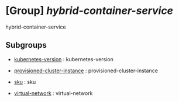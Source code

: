 # [Group] _hybrid-container-service_

hybrid-container-service

## Subgroups

- [kubernetes-version](/Commands/hybrid-container-service/kubernetes-version/readme.md)
: kubernetes-version

- [provisioned-cluster-instance](/Commands/hybrid-container-service/provisioned-cluster-instance/readme.md)
: provisioned-cluster-instance

- [sku](/Commands/hybrid-container-service/sku/readme.md)
: sku

- [virtual-network](/Commands/hybrid-container-service/virtual-network/readme.md)
: virtual-network
